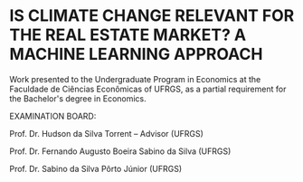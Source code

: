 # IS CLIMATE CHANGE RELEVANT FOR THE REAL ESTATE MARKET? A MACHINE LEARNING APPROACH
Work presented to the Undergraduate Program in Economics at the Faculdade de Ciências Econômicas of UFRGS, as a partial requirement for the Bachelor's degree in Economics.

EXAMINATION BOARD:

Prof. Dr. Hudson da Silva Torrent – Advisor
(UFRGS)

Prof. Dr. Fernando Augusto Boeira Sabino da Silva 
(UFRGS)

Prof. Dr. Sabino da Silva Pôrto Júnior
(UFRGS)
